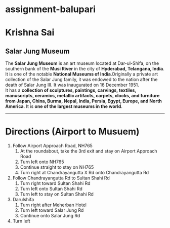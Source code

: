 # assignment-balupari

# Krishna Sai
## Salar Jung Museum

The **Salar Jung Museum** is an art museum located at Dar-ul-Shifa, on the southern bank of the **Musi River** in the city of **Hyderabad, Telangana, India**. It is one of the notable **National Museums of India**.Originally a private art collection of the Salar Jung family, it was endowed to the nation after the death of Salar Jung III. It was inaugurated on 16 December 1951.<br>It has a **collection of sculptures, paintings, carvings, textiles, manuscripts, ceramics, metallic artifacts, carpets, clocks, and furniture from Japan, China, Burma, Nepal, India, Persia, Egypt, Europe, and North America**. It is **one of the largest museums in the world**.

***
# Directions (Airport to Musuem)
1. Follow Airport Approach Road, NH765
    1. At the roundabout, take the 3rd exit and stay on Airport Approach Road
    2. Turn left onto NH765
    3. Continue straight to stay on NH765
    4. Turn right at Chandrayangutta X Rd onto Chandrayangutta Rd
2. Follow Chandrayangutta Rd to Sultan Shahi Rd
    1. Turn right toward Sultan Shahi Rd
    2. Turn left onto Sultan Shahi Rd
    3. Turn left to stay on Sultan Shahi Rd
3. Darulshifa
    1. Turn right after Meherban Hotel
    2. Turn left toward Salar Jung Rd
    3. Continue onto Salar Jung Rd
4. Turn left